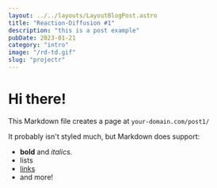 ```yaml
---
layout: ../../layouts/LayoutBlogPost.astro
title: "Reaction-Diffusion #1"
description: "this is a post example"
pubDate: 2023-01-21
category: "intro"
image: "/rd-td.gif"
slug: "projectr"
---
```


# Hi there!

This Markdown file creates a page at `your-domain.com/post1/`

It probably isn't styled much, but Markdown does support:

- **bold** and _italics._
- lists
- [links](https://astro.build)
- and more!

